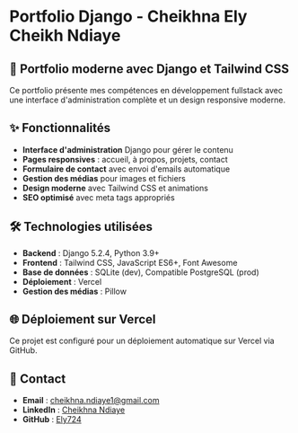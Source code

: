 # Portfolio Django - Cheikhna Ely Cheikh Ndiaye

## 🚀 Portfolio moderne avec Django et Tailwind CSS

Ce portfolio présente mes compétences en développement fullstack avec une interface d'administration complète et un design responsive moderne.

## ✨ Fonctionnalités

- **Interface d'administration** Django pour gérer le contenu
- **Pages responsives** : accueil, à propos, projets, contact
- **Formulaire de contact** avec envoi d'emails automatique
- **Gestion des médias** pour images et fichiers
- **Design moderne** avec Tailwind CSS et animations
- **SEO optimisé** avec meta tags appropriés

## 🛠️ Technologies utilisées

- **Backend** : Django 5.2.4, Python 3.9+
- **Frontend** : Tailwind CSS, JavaScript ES6+, Font Awesome
- **Base de données** : SQLite (dev), Compatible PostgreSQL (prod)
- **Déploiement** : Vercel
- **Gestion des médias** : Pillow

## 🌐 Déploiement sur Vercel

Ce projet est configuré pour un déploiement automatique sur Vercel via GitHub.


## 📧 Contact

- **Email** : cheikhna.ndiaye1@gmail.com
- **LinkedIn** : [Cheikhna Ndiaye](https://www.linkedin.com/in/cheikhna-ndiaye-ba0007163)
- **GitHub** : [Ely724](https://github.com/Ely724)

